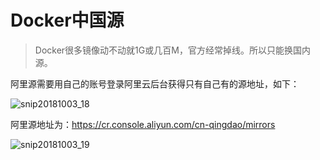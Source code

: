 # Docker中国源

> Docker很多镜像动不动就1G或几百M，官方经常掉线。所以只能换国内源。


阿里源需要用自己的账号登录阿里云后台获得只有自己有的源地址，如下：

![snip20181003_18](https://user-images.githubusercontent.com/14041622/46368889-fa903300-c6b3-11e8-917d-14f08072471f.png)

阿里源地址为：https://cr.console.aliyun.com/cn-qingdao/mirrors

![snip20181003_19](https://user-images.githubusercontent.com/14041622/46385309-19132000-c6ee-11e8-8de9-dd799df59b0d.png)

